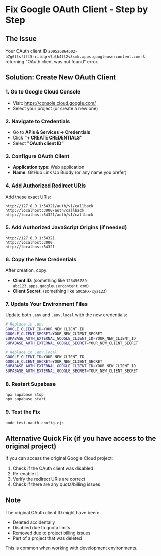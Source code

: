 # Fix Google OAuth Client - Step by Step

## The Issue
Your OAuth client ID `209526864602-b7g6tlsftft5srildqrv7ulb4ll2v3smk.apps.googleusercontent.com` is returning "OAuth client was not found" error.

## Solution: Create New OAuth Client

### 1. Go to Google Cloud Console
- Visit: https://console.cloud.google.com/
- Select your project (or create a new one)

### 2. Navigate to Credentials
- Go to **APIs & Services → Credentials**
- Click **"+ CREATE CREDENTIALS"**
- Select **"OAuth client ID"**

### 3. Configure OAuth Client
- **Application type**: Web application
- **Name**: GitHub Link Up Buddy (or any name you prefer)

### 4. Add Authorized Redirect URIs
Add these exact URIs:
```
http://127.0.0.1:54321/auth/v1/callback
http://localhost:3000/auth/callback
http://localhost:54321/auth/v1/callback
```

### 5. Add Authorized JavaScript Origins (if needed)
```
http://127.0.0.1:54321
http://localhost:3000
http://localhost:54321
```

### 6. Copy the New Credentials
After creation, copy:
- **Client ID**: (something like `123456789-abc123.apps.googleusercontent.com`)
- **Client Secret**: (something like `GOCSPX-xyz123`)

### 7. Update Your Environment Files
Update both `.env` and `.env.local` with the new credentials:

```bash
# Replace in .env
GOOGLE_CLIENT_ID=YOUR_NEW_CLIENT_ID
GOOGLE_CLIENT_SECRET=YOUR_NEW_CLIENT_SECRET
SUPABASE_AUTH_EXTERNAL_GOOGLE_CLIENT_ID=YOUR_NEW_CLIENT_ID
SUPABASE_AUTH_EXTERNAL_GOOGLE_SECRET=YOUR_NEW_CLIENT_SECRET

# Replace in .env.local
GOOGLE_CLIENT_ID=YOUR_NEW_CLIENT_ID
GOOGLE_CLIENT_SECRET=YOUR_NEW_CLIENT_SECRET
SUPABASE_AUTH_EXTERNAL_GOOGLE_CLIENT_ID=YOUR_NEW_CLIENT_ID
SUPABASE_AUTH_EXTERNAL_GOOGLE_SECRET=YOUR_NEW_CLIENT_SECRET
```

### 8. Restart Supabase
```bash
npx supabase stop
npx supabase start
```

### 9. Test the Fix
```bash
node test-oauth-config.cjs
```

## Alternative Quick Fix (if you have access to the original project)
If you can access the original Google Cloud project:
1. Check if the OAuth client was disabled
2. Re-enable it
3. Verify the redirect URIs are correct
4. Check if there are any quota/billing issues

## Note
The original OAuth client ID might have been:
- Deleted accidentally
- Disabled due to quota limits
- Removed due to project billing issues
- Part of a project that was deleted

This is common when working with development environments.
